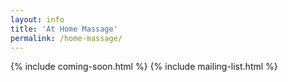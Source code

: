 ```yaml
---
layout: info
title: 'At Home Massage'
permalink: /home-massage/
---
```


{% include coming-soon.html %}
{% include mailing-list.html %}